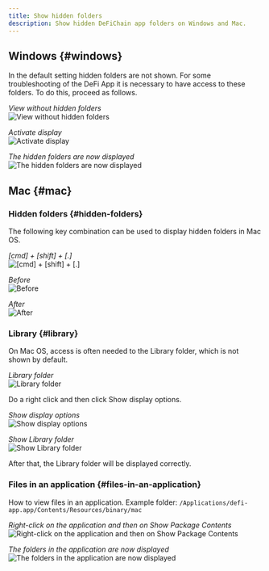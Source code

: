 ```yaml
---
title: Show hidden folders
description: Show hidden DeFiChain app folders on Windows and Mac.
---
```


## Windows {#windows}

In the default setting hidden folders are not shown. For some troubleshooting of the DeFi App it is necessary to have access to these folders. To do this, proceed as follows.

_View without hidden folders_  
![View without hidden folders](./../media/hiddenfolder_EN_1.png)

_Activate display_  
![Activate display](./../media/hiddenfolder_EN_2.png)

_The hidden folders are now displayed_  
![The hidden folders are now displayed](./../media/hiddenfolder_EN_3.png)

## Mac {#mac}

### Hidden folders {#hidden-folders}

The following key combination can be used to display hidden folders in Mac OS.

_[cmd] + [shift] + [.]_  
![[cmd] + [shift] + [.]](./../media/hiddenfolder_EN_4.jpg)

_Before_  
![Before](./../media/hiddenfolder_EN_5.png)

_After_  
![After](./../media/hiddenfolder_EN_6.png)

### Library {#library}

On Mac OS, access is often needed to the Library folder, which is not shown by default.

_Library folder_  
![Library folder](./../media/hiddenfolder_EN_7.png)

Do a right click and then click Show display options.

_Show display options_  
![Show display options](./../media/hiddenfolder_EN_8.png)

_Show Library folder_  
![Show Library folder](./../media/hiddenfolder_EN_9.png)

After that, the Library folder will be displayed correctly.

### Files in an application {#files-in-an-application}

How to view files in an application. Example folder: `/Applications/defi-app.app/Contents/Resources/binary/mac`

_Right-click on the application and then on Show Package Contents_  
![Right-click on the application and then on Show Package Contents](./../media/hiddenfolder_EN_10.png)

_The folders in the application are now displayed_  
![The folders in the application are now displayed](./../media/hiddenfolder_EN_11.png)
